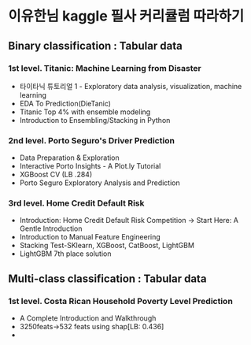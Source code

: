 # 이유한님 kaggle 필사 커리큘럼 따라하기

## Binary classification : Tabular data

### 1st level. Titanic: Machine Learning from Disaster

- 타이타닉 튜토리얼 1 - Exploratory data analysis, visualization, machine learning
- EDA To Prediction(DieTanic)
- Titanic Top 4% with ensemble modeling
- Introduction to Ensembling/Stacking in Python

### 2nd level. Porto Seguro's Driver Prediction

- Data Preparation & Exploration
- Interactive Porto Insights - A Plot.ly Tutorial
- XGBoost CV (LB .284)
- Porto Seguro Exploratory Analysis and Prediction

### 3rd level. Home Credit Default Risk

- Introduction: Home Credit Default Risk Competition -> Start Here: A Gentle Introduction
- Introduction to Manual Feature Engineering
- Stacking Test-SKlearn, XGBoost, CatBoost, LightGBM
- LightGBM 7th place solution

## Multi-class classification : Tabular data

### 1st level. Costa Rican Household Poverty Level Prediction

- A Complete Introduction and Walkthrough
- 3250feats->532 feats using shap[LB: 0.436]
- 
